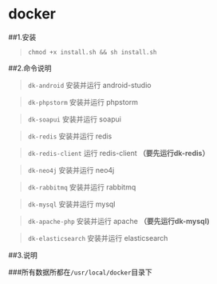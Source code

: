 # docker

##1.安装

>`chmod +x install.sh && sh install.sh`

##2.命令说明

>`dk-android`		安装并运行 android-studio 

>`dk-phpstorm`		安装并运行 phpstorm

>`dk-soapui`		安装并运行 soapui

>`dk-redis`		安装并运行 redis

>`dk-redis-client` 	运行 redis-client **（要先运行dk-redis）**

>`dk-neo4j`		安装并运行 neo4j

>`dk-rabbitmq`		安装并运行 rabbitmq

>`dk-mysql`		安装并运行 mysql

>`dk-apache-php`	安装并运行 apache  **（要先运行dk-mysql)**

>`dk-elasticsearch`	安装并运行 elasticsearch


##3.说明

###所有数据所都在`/usr/local/docker`目录下



